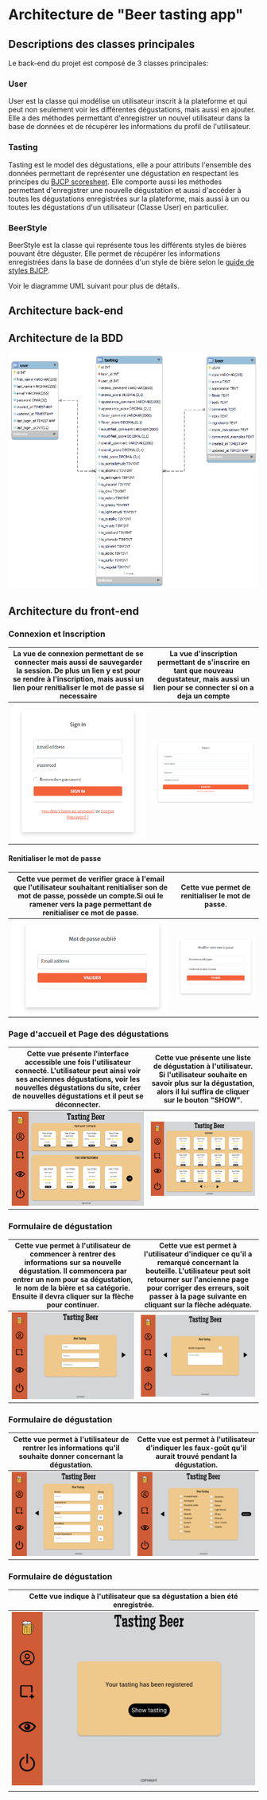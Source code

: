 # Architecture de "Beer tasting app"

## Descriptions des classes principales

Le back-end du projet est composé de 3 classes principales:

### User

User est la classe qui modélise un utilisateur inscrit à la plateforme et qui peut non seulement voir les différentes dégustations, mais aussi en ajouter. Elle a des méthodes permettant d'enregistrer un nouvel utilisateur dans la base de données et de récupérer les informations du profil de l'utilisateur.

### Tasting

Tasting est le model des dégustations, elle a pour attributs l'ensemble des données permettant de représenter une dégustation en respectant les principes du [BJCP scoresheet](https://www.bjcp.org/exam-certification/program/studying/sample-scoresheets/). Elle comporte aussi les méthodes permettant d'enregistrer une nouvelle dégustation et aussi d'accéder à toutes les dégustations enregistrées sur la plateforme, mais aussi à un ou toutes les dégustations d'un utilisateur (Classe User) en particulier.

### BeerStyle

BeerStyle est la classe qui représente tous les différents styles de bières pouvant être déguster. Elle permet de récupérer les informations enregistrées dans la base de données d'un style de bière selon le [guide de styles BJCP](https://www.brassageamateur.com/wiki/Guide_de_styles_BJCP).

Voir le diagramme UML suivant pour plus de détails.

## Architecture back-end

## Architecture de la BDD

![Database diagram](public/assets/img/DesignMd/beer-tasting-app-database-v0-screenshot.png "database diagram")

## Architecture du front-end

### Connexion et Inscription

| La vue de connexion permettant de se connecter mais aussi de sauvegarder la session. De plus un lien y est pour se rendre à l'inscription, mais aussi un lien pour renitialiser le mot de passe si necessaire | La vue d'inscription permettant de s'inscrire en tant que nouveau degustateur, mais aussi un lien pour se connecter si on a deja un compte |
| ------------------------------------------------------------------------------------------------------------------------------------------------------------------------------------------------------------- | ------------------------------------------------------------------------------------------------------------------------------------------ |
| ![login image](public/assets/img/DesignMd/CaptureSignIn.PNG "login")                                                                                                                                          | ![register image](public/assets/img/DesignMd/CaptureSignUp.PNG "inscription")                                                              |

#### Renitialiser le mot de passe

| Cette vue permet de verifier grace à l'email que l'utilisateur souhaitant renitialiser son de mot de passe, possède un compte.Si oui le ramener vers la page permettant de renitialiser ce mot de passe. | Cette vue permet de renitialiser le mot de passe.                                          |
| -------------------------------------------------------------------------------------------------------------------------------------------------------------------------------------------------------- | ------------------------------------------------------------------------------------------ |
| ![forgot password image](public/assets/img/DesignMd/CaptureforgotPassword.PNG "login")                                                                                                                   | ![reset password image](public/assets/img/DesignMd/CaptureResetPassword.PNG "inscription") |

### Page d'accueil et Page des dégustations

| Cette vue présente l'interface accessible une fois l'utilisateur connecté. L'utilisateur peut ainsi voir ses anciennes dégustations, voir les nouvelles dégustations du site, créer de nouvelles dégustations et il peut se déconnecter. | Cette vue présente une liste de dégustation à l'utilisateur. Si l'utilisateur souhaite en savoir plus sur la dégustation, alors il lui suffira de cliquer sur le bouton "SHOW". |
| ---------------------------------------------------------------------------------------------------------------------------------------------------------------------------------------------------------------------------------------- | ------------------------------------------------------------------------------------------------------------------------------------------------------------------------------- |
| ![home page image](public/assets/img/DesignMd/HomePage.png "homePage")                                                                                                                                                                   | ![tastings page image](public/assets/img/DesignMd/TastingsPage.png "tastingsPage")                                                                                              |

### Formulaire de dégustation

| Cette vue permet à l'utilisateur de commencer à rentrer des informations sur sa nouvelle dégustation. Il commencera par entrer un nom pour sa dégustation, le nom de la bière et sa catégorie. Ensuite il devra cliquer sur la flèche pour continuer. | Cette vue est permet à l'utilisateur d'indiquer ce qu'il a remarqué concernant la bouteille. L'utilisateur peut soit retourner sur l'ancienne page pour corriger des erreurs, soit passer à la page suivante en cliquant sur la flèche adéquate. |
| ----------------------------------------------------------------------------------------------------------------------------------------------------------------------------------------------------------------------------------------------------- | ------------------------------------------------------------------------------------------------------------------------------------------------------------------------------------------------------------------------------------------------ |
| ![login image](public/assets/img/DesignMd/FormulairePart1.png "formulairePart1")                                                                                                                                                                      | ![register image](public/assets/img/DesignMd/FormulairePart2.png "FormulairePart3")                                                                                                                                                              |

### Formulaire de dégustation

| Cette vue permet à l'utilisateur de rentrer les informations qu'il souhaite donner concernant la dégustation. | Cette vue est permet à l'utilisateur d'indiquer les faux-goût qu'il aurait trouvé pendant la dégustation. |
| ------------------------------------------------------------------------------------------------------------- | --------------------------------------------------------------------------------------------------------- |
| ![login image](public/assets/img/DesignMd/FormulairePart3.png "formulairePart3")                              | ![register image](public/assets/img/DesignMd/FormulairePart4.png "FormulairePart4")                       |

### Formulaire de dégustation

| Cette vue indique à l'utilisateur que sa dégustation a bien été enregistrée.     |
| -------------------------------------------------------------------------------- |
| ![login image](public/assets/img/DesignMd/FormulairePart5.png "formulairePart5") |
|                                                                                  |
